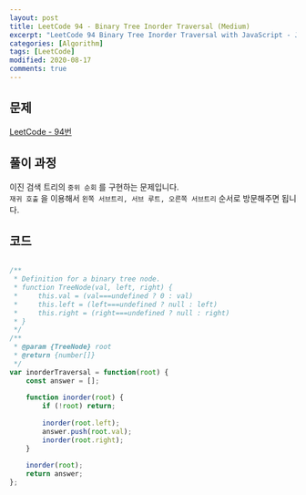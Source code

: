 ```yaml
---
layout: post
title: LeetCode 94 - Binary Tree Inorder Traversal (Medium)
excerpt: "LeetCode 94 Binary Tree Inorder Traversal with JavaScript - Javascript 코딩 테스트 대비"
categories: [Algorithm]
tags: [LeetCode]
modified: 2020-08-17
comments: true
---
```


## 문제
[LeetCode - 94번](https://leetcode.com/problems/binary-tree-inorder-traversal/)

## 풀이 과정
이진 검색 트리의 `중위 순회` 를 구현하는 문제입니다. <br>
`재귀 호출` 을 이용해서 `왼쪽 서브트리, 서브 루트, 오른쪽 서브트리` 순서로 방문해주면 됩니다. <br>

## 코드

~~~ javascript

/**
 * Definition for a binary tree node.
 * function TreeNode(val, left, right) {
 *     this.val = (val===undefined ? 0 : val)
 *     this.left = (left===undefined ? null : left)
 *     this.right = (right===undefined ? null : right)
 * }
 */
/**
 * @param {TreeNode} root
 * @return {number[]}
 */
var inorderTraversal = function(root) {
    const answer = [];
    
    function inorder(root) {
        if (!root) return;
        
        inorder(root.left);
        answer.push(root.val);
        inorder(root.right);
    }
    
    inorder(root);
    return answer;
};

~~~
